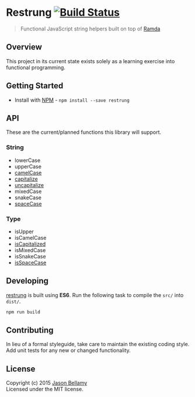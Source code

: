 # Restrung [![Build Status](https://travis-ci.org/restrung/restrung-js.svg)](https://travis-ci.org/restrung/restrung-js)

> Functional JavaScript string helpers built on top of [Ramda](https://github.com/ramda/ramda)


## Overview

This project in its current state exists solely as a learning exercise into functional programming.


## Getting Started

- Install with [NPM](https://www.npmjs.org/) - `npm install --save restrung`

## API

These are the current/planned functions this library will support.

### String

- lowerCase
- upperCase
- [camelCase](src/camel-case.js)
- [capitalize](src/capitalize.js)
- [uncapitalize](src/uncapitalize.js)
- mixedCase
- snakeCase
- [spaceCase](src/space-case.js)

### Type

- isUpper
- isCamelCase
- [isCapitalized](src/is-capitalized.js)
- isMixedCase
- isSnakeCase
- [isSpaceCase](src/is-space-case.js)

## Developing

[restrung](https://github.com/restrung/restrung-js) is built using **ES6**. Run the following task to compile the `src/` into `dist/`.

```bash
npm run build
```


## Contributing
In lieu of a formal styleguide, take care to maintain the existing coding style. Add unit tests for any new or changed functionality.


## License
Copyright (c) 2015 [Jason Bellamy ](http://jasonbellamy.com)  
Licensed under the MIT license.
